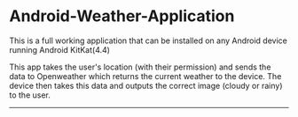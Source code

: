 # Android-Weather-Application

This is a full working application that can be installed on any Android device running Android KitKat(4.4)

This app takes the user's location (with their permission) and sends the data to Openweather which returns the current 
weather to the device. The device then takes this data and outputs the correct image (cloudy or rainy) to the user.


********
